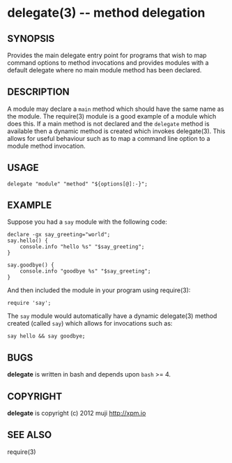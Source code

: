 delegate(3) -- method delegation
=============================================

## SYNOPSIS

Provides the main delegate entry point for programs that wish to map command options to method invocations and provides modules with a default delegate where no main module method has been declared.

## DESCRIPTION

A module may declare a `main` method which should have the same name as the module. The require(3) module is a good example of a module which does this. If a main method is not declared and the `delegate` method is available then a dynamic method is created which invokes delegate(3). This allows for useful behaviour such as to map a command line option to a module method invocation.

## USAGE

	delegate "module" "method" "${options[@]:-}";
	
## EXAMPLE

Suppose you had a `say` module with the following code:

	declare -gx say_greeting="world";
	say.hello() {
		console.info "hello %s" "$say_greeting";
	}
	
	say.goodbye() {
		console.info "goodbye %s" "$say_greeting";
	}
	
And then included the module in your program using require(3):

	require 'say';
	
The `say` module would automatically have a dynamic delegate(3) method created (called `say`) which allows for invocations such as:

	say hello && say goodbye;

## BUGS

**delegate** is written in bash and depends upon `bash` >= 4.

## COPYRIGHT

**delegate** is copyright (c) 2012 muji <http://xpm.io>

## SEE ALSO

require(3)


[SYNOPSIS]: #SYNOPSIS "SYNOPSIS"
[DESCRIPTION]: #DESCRIPTION "DESCRIPTION"
[USAGE]: #USAGE "USAGE"
[EXAMPLE]: #EXAMPLE "EXAMPLE"
[BUGS]: #BUGS "BUGS"
[COPYRIGHT]: #COPYRIGHT "COPYRIGHT"
[SEE ALSO]: #SEE-ALSO "SEE ALSO"


[strike(1)]: strike.1.html
[boilerplate(3)]: boilerplate.3.html
[require(3)]: require.3.html
[method(3)]: method.3.html
[http(3)]: http.3.html
[bake(1)]: bake.1.html
[rest(1)]: rest.1.html
[git(1)]: http://git-scm.com/
[bash(1)]: http://man.cx/bash(1)
[curl(1)]: http://man.cx/curl(1)
[echo(1)]: http://man.cx/echo(1)
[tee(1)]: http://man.cx/tee(1)
[ronn(1)]: https://github.com/rtomayko/ronn
[github(7)]: http://github.com/
[json-sh(1)]: https://github.com/dominictarr/JSON.sh
[npm(1)]: http://npmjs.org
[ruby(3)]: http://www.ruby-lang.org/
[rake(1)]: http://rake.rubyforge.org/
[semver(7)]: http://semver.org/
[printf(1)]: http://man.cx/printf(1)
[source(1)]: http://man.cx/source(1)
[array(3)]: array.3.html
[console(3)]: console.3.html
[delegate(3)]: delegate.3.html
[executable(3)]: executable.3.html
[globals-api(3)]: globals-api.3.html
[help(7)]: help.7.html
[json(3)]: json.3.html
[semver(3)]: semver.3.html
[strike-credits(7)]: strike-credits.7.html
[strike-tree(7)]: strike-tree.7.html
[strike(7)]: strike.7.html
[task-clean(7)]: task-clean.7.html
[task-doc(7)]: task-doc.7.html
[task-list(7)]: task-list.7.html
[task-rake(7)]: task-rake.7.html
[task-test(7)]: task-test.7.html
